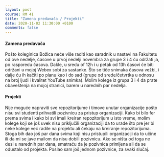 ```yaml
---
layout: post
course: RM 4I
title: "Zamena predavača / Projekti"
date: 2020-11-02 11:30:00 +0100
comments: false
---
```


#### Zamena predavača

Pošto koleginica Božica neće više raditi kao saradnik u nastavi na Fakultetu od ove nedelje, 
časove u prvoj nedelji novembra za grupe 3 i 4 ću održati ja, po rasporedu časova. Dakle, u 
sredu of 12h i u petak od 13h časovi će biti održani u mojoj Webex sobi za sastanke. Što se tiče
snimaka časova vežbi, i dalje ću ih kačiti po planu kao i do sad (grupe od srede/četvrtka u odnosu
na broj ljudi i kvalitet YouTube snimka). Molim kolege iz grupa 3 i 4 da prate obaveštenja na 
mojoj stranici, barem u narednih par nedelja.


#### Projekti

Nije moguće napraviti sve repozitorijume i timove unutar organizacije pošto nisu svi studenti 
prihvatili pozivnicu za pristup organizaciji. Kako bi bilo fer prema svima i kako bi svi imali 
kreiran repozitorijum u isto vreme, molim kolege koji se još uvek nisu priključili organizaciji
da to urade što pre jer bi neke kolege već radile na projektu ali čekaju na kreiranje repozitorijuma.
Stoga bih dao još par dana svima koji nisu pristupili organizaciji da to učine ili da mi se jave mailom 
da nisu dobili pozivnicu. Ako se ništa od toga ne desi u narednih par dana, smatraću da je pozivnica 
primljena ali da se odustalo od projekta. Poslao sam još jednom pozivnice, za svaki slučaj.
